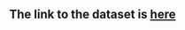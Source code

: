 ## The link to the dataset is [here](https://drive.google.com/file/d/19m_iYU_mkdcFOM-pwvOaKzOUoC48FE2t/view?usp=sharing)